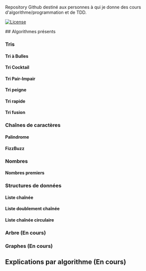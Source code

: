 Repository Github destiné aux personnes à qui je donne des cours d'algorithme/programmation et de TDD.

[![License](https://img.shields.io/badge/License-Apache%202.0-blue.svg)](https://opensource.org/licenses/Apache-2.0)


## Algorithmes présents

### Tris

#### Tri à Bulles

#### Tri Cocktail

#### Tri Pair-Impair

#### Tri peigne

#### Tri rapide

#### Tri fusion

### Chaînes de caractères

#### Palindrome

#### FizzBuzz

### Nombres

#### Nombres premiers

### Structures de données 

#### Liste chaînée

#### Liste doublement chaînée

#### Liste chaînée circulaire

### Arbre (En cours)

### Graphes (En cours)

## Explications par algorithme (En cours)